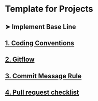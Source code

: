 # Template for Projects
## ➤ Implement Base Line
## [1. Coding Conventions](CODING_CONVENTIONS.md)
## [2. Gitflow](GITFLOW_MODEL.md)
## [3. Commit Message Rule](GIT_COMMIT_MESSAGE.md)
## [4. Pull request checklist](PULL_REQUEST_TEMPLATE.md)
